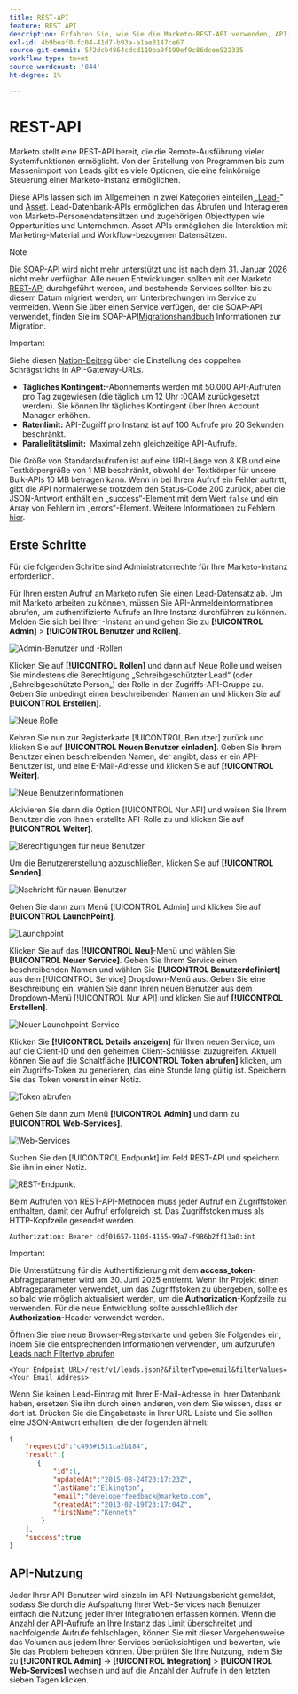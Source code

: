 ```yaml
---
title: REST-API
feature: REST API
description: Erfahren Sie, wie Sie die Marketo-REST-API verwenden, API-Benutzer und LaunchPoint einrichten, Kontingente und Beschränkungen anzeigen, sich mit dem Autorisierungs-Header authentifizieren und Leads abrufen.
exl-id: 4b9beaf0-fc04-41d7-b93a-a1ae3147ce67
source-git-commit: 5f2dcb4864cdcd110ba9f199ef9c86dcee522335
workflow-type: tm+mt
source-wordcount: '844'
ht-degree: 1%

---
```


# REST-API

Marketo stellt eine REST-API bereit, die die Remote-Ausführung vieler Systemfunktionen ermöglicht. Von der Erstellung von Programmen bis zum Massenimport von Leads gibt es viele Optionen, die eine feinkörnige Steuerung einer Marketo-Instanz ermöglichen.

Diese APIs lassen sich im Allgemeinen in zwei Kategorien einteilen[ „Lead-](https://developer.adobe.com/marketo-apis/api/mapi/)&quot; und [Asset](https://developer.adobe.com/marketo-apis/api/asset/). Lead-Datenbank-APIs ermöglichen das Abrufen und Interagieren von Marketo-Personendatensätzen und zugehörigen Objekttypen wie Opportunities und Unternehmen. Asset-APIs ermöglichen die Interaktion mit Marketing-Material und Workflow-bezogenen Datensätzen.

>[!NOTE]
>Die SOAP-API wird nicht mehr unterstützt und ist nach dem 31. Januar 2026 nicht mehr verfügbar. Alle neuen Entwicklungen sollten mit der Marketo [REST-API](./rest-api.md) durchgeführt werden, und bestehende Services sollten bis zu diesem Datum migriert werden, um Unterbrechungen im Service zu vermeiden. Wenn Sie über einen Service verfügen, der die SOAP-API verwendet, finden Sie im SOAP-API[Migrationshandbuch](../soap-api/migration.md) Informationen zur Migration.
>

>[!IMPORTANT]
>Siehe diesen [Nation-Beitrag](https://nation.marketo.com/t5/product-blogs/rest-api-double-slash-deprecation/ba-p/358616) über die Einstellung des doppelten Schrägstrichs in API-Gateway-URLs.
>

- **Tägliches Kontingent:**-Abonnements werden mit 50.000 API-Aufrufen pro Tag zugewiesen (die täglich um 12 Uhr :00AM zurückgesetzt werden). Sie können Ihr tägliches Kontingent über Ihren Account Manager erhöhen.
- **Ratenlimit:** API-Zugriff pro Instanz ist auf 100 Aufrufe pro 20 Sekunden beschränkt.
- **Parallelitätslimit:**  Maximal zehn gleichzeitige API-Aufrufe.

Die Größe von Standardaufrufen ist auf eine URI-Länge von 8 KB und eine Textkörpergröße von 1 MB beschränkt, obwohl der Textkörper für unsere Bulk-APIs 10 MB betragen kann. Wenn in bei Ihrem Aufruf ein Fehler auftritt, gibt die API normalerweise trotzdem den Status-Code 200 zurück, aber die JSON-Antwort enthält ein „success“-Element mit dem Wert `false` und ein Array von Fehlern im „errors“-Element. Weitere Informationen zu Fehlern [hier](error-codes.md).

## Erste Schritte

Für die folgenden Schritte sind Administratorrechte für Ihre Marketo-Instanz erforderlich.

Für Ihren ersten Aufruf an Marketo rufen Sie einen Lead-Datensatz ab. Um mit Marketo arbeiten zu können, müssen Sie API-Anmeldeinformationen abrufen, um authentifizierte Aufrufe an Ihre Instanz durchführen zu können. Melden Sie sich bei Ihrer -Instanz an und gehen Sie zu **[!UICONTROL Admin]** > **[!UICONTROL Benutzer und Rollen]**.

![Admin-Benutzer und -Rollen](assets/admin-users-and-roles.png)

Klicken Sie auf **[!UICONTROL Rollen]** und dann auf Neue Rolle und weisen Sie mindestens die Berechtigung „Schreibgeschützter Lead“ (oder „Schreibgeschützte Person„) der Rolle in der Zugriffs-API-Gruppe zu. Geben Sie unbedingt einen beschreibenden Namen an und klicken Sie auf **[!UICONTROL Erstellen]**.

![Neue Rolle](assets/new-role.png)

Kehren Sie nun zur Registerkarte [!UICONTROL Benutzer] zurück und klicken Sie auf **[!UICONTROL Neuen Benutzer einladen]**. Geben Sie Ihrem Benutzer einen beschreibenden Namen, der angibt, dass er ein API-Benutzer ist, und eine E-Mail-Adresse und klicken Sie auf **[!UICONTROL Weiter]**.

![Neue Benutzerinformationen](assets/new-user-info.png)

Aktivieren Sie dann die Option [!UICONTROL Nur API] und weisen Sie Ihrem Benutzer die von Ihnen erstellte API-Rolle zu und klicken Sie auf **[!UICONTROL Weiter]**.

![Berechtigungen für neue Benutzer](assets/new-user-permissions.png)

Um die Benutzererstellung abzuschließen, klicken Sie auf **[!UICONTROL Senden]**.

![Nachricht für neuen Benutzer](assets/new-user-message.png)

Gehen Sie dann zum Menü [!UICONTROL Admin] und klicken Sie auf **[!UICONTROL LaunchPoint]**.

![Launchpoint](assets/admin-launchpoint.png)

Klicken Sie auf das **[!UICONTROL Neu]**-Menü und wählen Sie **[!UICONTROL Neuer Service]**. Geben Sie Ihrem Service einen beschreibenden Namen und wählen Sie **[!UICONTROL Benutzerdefiniert]** aus dem [!UICONTROL Service] Dropdown-Menü aus. Geben Sie eine Beschreibung ein, wählen Sie dann Ihren neuen Benutzer aus dem Dropdown-Menü [!UICONTROL Nur API] und klicken Sie auf **[!UICONTROL Erstellen]**.

![Neuer Launchpoint-Service](assets/admin-launchpoint-new-service.png)

Klicken Sie **[!UICONTROL Details anzeigen]** für Ihren neuen Service, um auf die Client-ID und den geheimen Client-Schlüssel zuzugreifen. Aktuell können Sie auf die Schaltfläche **[!UICONTROL Token abrufen]** klicken, um ein Zugriffs-Token zu generieren, das eine Stunde lang gültig ist. Speichern Sie das Token vorerst in einer Notiz.

![Token abrufen](assets/get-token.png)

Gehen Sie dann zum Menü **[!UICONTROL Admin]** und dann zu **[!UICONTROL Web-Services]**.

![Web-Services](assets/admin-web-services.png)

Suchen Sie den [!UICONTROL Endpunkt] im Feld REST-API und speichern Sie ihn in einer Notiz.

![REST-Endpunkt](assets/admin-web-services-rest-endpoint-1.png)

Beim Aufrufen von REST-API-Methoden muss jeder Aufruf ein Zugriffstoken enthalten, damit der Aufruf erfolgreich ist. Das Zugriffstoken muss als HTTP-Kopfzeile gesendet werden.

```
Authorization: Bearer cdf01657-110d-4155-99a7-f986b2ff13a0:int
```

>[!IMPORTANT]
>
>Die Unterstützung für die Authentifizierung mit dem **access_token**-Abfrageparameter wird am 30. Juni 2025 entfernt. Wenn Ihr Projekt einen Abfrageparameter verwendet, um das Zugriffstoken zu übergeben, sollte es so bald wie möglich aktualisiert werden, um die **Authorization**-Kopfzeile zu verwenden. Für die neue Entwicklung sollte ausschließlich der **Authorization**-Header verwendet werden.

Öffnen Sie eine neue Browser-Registerkarte und geben Sie Folgendes ein, indem Sie die entsprechenden Informationen verwenden, um aufzurufen [Leads nach Filtertyp abrufen](https://developer.adobe.com/marketo-apis/api/mapi/#tag/Leads/operation/getLeadsByFilterUsingGET)

```
<Your Endpoint URL>/rest/v1/leads.json?&filterType=email&filterValues=<Your Email Address>
```

Wenn Sie keinen Lead-Eintrag mit Ihrer E-Mail-Adresse in Ihrer Datenbank haben, ersetzen Sie ihn durch einen anderen, von dem Sie wissen, dass er dort ist. Drücken Sie die Eingabetaste in Ihrer URL-Leiste und Sie sollten eine JSON-Antwort erhalten, die der folgenden ähnelt:

```json
{
    "requestId":"c493#1511ca2b184",
    "result":[
       {
           "id":1,
           "updatedAt":"2015-08-24T20:17:23Z",
           "lastName":"Elkington",
           "email":"developerfeedback@marketo.com",
           "createdAt":"2013-02-19T23:17:04Z",
           "firstName":"Kenneth"
        }
    ],
    "success":true
}
```

## API-Nutzung

Jeder Ihrer API-Benutzer wird einzeln im API-Nutzungsbericht gemeldet, sodass Sie durch die Aufspaltung Ihrer Web-Services nach Benutzer einfach die Nutzung jeder Ihrer Integrationen erfassen können. Wenn die Anzahl der API-Aufrufe an Ihre Instanz das Limit überschreitet und nachfolgende Aufrufe fehlschlagen, können Sie mit dieser Vorgehensweise das Volumen aus jedem Ihrer Services berücksichtigen und bewerten, wie Sie das Problem beheben können. Überprüfen Sie Ihre Nutzung, indem Sie zu **[!UICONTROL Admin]** -> **[!UICONTROL Integration]** > **[!UICONTROL Web-Services]** wechseln und auf die Anzahl der Aufrufe in den letzten sieben Tagen klicken.
